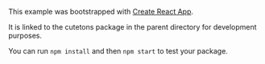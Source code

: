 This example was bootstrapped with [Create React App](https://github.com/facebook/create-react-app).

It is linked to the cutetons package in the parent directory for development purposes.

You can run `npm install` and then `npm start` to test your package.
